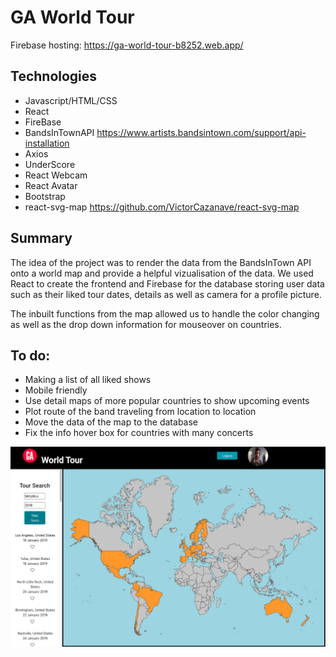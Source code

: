 # GA World Tour
Firebase hosting: https://ga-world-tour-b8252.web.app/

## Technologies
- Javascript/HTML/CSS
- React
- FireBase
- BandsInTownAPI https://www.artists.bandsintown.com/support/api-installation
- Axios
- UnderScore
- React Webcam
- React Avatar
- Bootstrap
- react-svg-map https://github.com/VictorCazanave/react-svg-map


## Summary
The idea of the project was to render the data from the BandsInTown API onto a world map and provide a helpful vizualisation of the data.
We used React to create the frontend and Firebase for the database storing user data such as their liked tour dates, details as well as camera for a profile picture.


The inbuilt functions from the map allowed us to handle the color changing as well as the drop down information for mouseover on countries.

## To do:
- Making a list of all liked shows
- Mobile friendly
- Use detail maps of more popular countries to show upcoming events
- Plot route of the band traveling from location to location
- Move the data of the map to the database
- Fix the info hover box for countries with many concerts

![alt text](https://github.com/Taerarch/ga-world-tour/blob/master/src/screenshot.png?raw=true)
